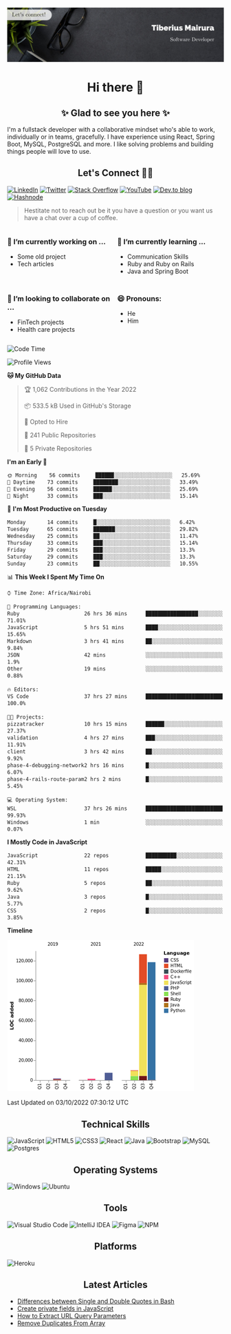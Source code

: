 ![cover-image](assets/images/banner.jpg)

<h1 align="center">
 Hi there 👋
</h1>

<h2 align="center"> ✨ Glad to see you here ✨ </h2>

I'm a fullstack developer with a collaborative mindset who's able to work, individually or in teams, gracefully. I have experience using React, Spring Boot, MySQL, PostgreSQL and more. I like solving problems and building things people will love to use.

<h2 align="center"> Let's Connect 🤝🏾 </h2>

[![LinkedIn](https://img.shields.io/badge/linkedin-%230077B5.svg?style=for-the-badge&logo=linkedin&logoColor=white)](https://www.linkedin.com/in/tiberius-mairura/) [![Twitter](https://img.shields.io/badge/Twitter-%231DA1F2.svg?style=for-the-badge&logo=Twitter&logoColor=white)](https://twitter.com/hermit_tiberius) [![Stack Overflow](https://img.shields.io/badge/-Stackoverflow-FE7A16?style=for-the-badge&logo=stack-overflow&logoColor=white)](https://stackoverflow.com/users/11869442/tiberius) [![YouTube](https://img.shields.io/badge/YouTube-%23FF0000.svg?style=for-the-badge&logo=YouTube&logoColor=white)](https://www.youtube.com/channel/UCEyv3oMzvLUv6tGs9KD_S_A) [![Dev.to blog](https://img.shields.io/badge/dev.to-0A0A0A?style=for-the-badge&logo=dev.to&logoColor=white)](https://dev.to/hermitex) [![Hashnode](https://img.shields.io/badge/Hashnode-2962FF?style=for-the-badge&logo=hashnode&logoColor=white)](https://hashnode.com/@hermitex)

> Hestitate not to reach out be it you have a question or you want us have a chat over a cup of coffee.

<div style="display: grid; gap: 0.5rem; grid-template-columns: repeat(2, 1fr);">

<div>

<h3>🔭  I’m currently working on ...</h3>

- Some old project
- Tech articles

</div>

<div>

<h3>🌱 I’m currently learning ...</h3>

- Communication Skills
- Ruby and Ruby on Rails
- Java and Spring Boot

</div>

<div>
<h3>👯 I’m looking to collaborate on ...</h3>

- FinTech projects
- Health care projects

</div>

<div>
<h3>😄 Pronouns:</h3>

- He
- Him
  
</div>

</div>

<!--START_SECTION:waka-->
![Code Time](http://img.shields.io/badge/Code%20Time-573%20hrs%2053%20mins-blue)

![Profile Views](http://img.shields.io/badge/Profile%20Views-32-blue)

**🐱 My GitHub Data** 

> 🏆 1,062 Contributions in the Year 2022
 > 
> 📦 533.5 kB Used in GitHub's Storage 
 > 
> 💼 Opted to Hire
 > 
> 📜 241 Public Repositories 
 > 
> 🔑 5 Private Repositories  
 > 
**I'm an Early 🐤** 

```text
🌞 Morning    56 commits     ██████░░░░░░░░░░░░░░░░░░░   25.69% 
🌆 Daytime    73 commits     ████████░░░░░░░░░░░░░░░░░   33.49% 
🌃 Evening    56 commits     ██████░░░░░░░░░░░░░░░░░░░   25.69% 
🌙 Night      33 commits     ███░░░░░░░░░░░░░░░░░░░░░░   15.14%

```
📅 **I'm Most Productive on Tuesday** 

```text
Monday       14 commits     █░░░░░░░░░░░░░░░░░░░░░░░░   6.42% 
Tuesday      65 commits     ███████░░░░░░░░░░░░░░░░░░   29.82% 
Wednesday    25 commits     ██░░░░░░░░░░░░░░░░░░░░░░░   11.47% 
Thursday     33 commits     ███░░░░░░░░░░░░░░░░░░░░░░   15.14% 
Friday       29 commits     ███░░░░░░░░░░░░░░░░░░░░░░   13.3% 
Saturday     29 commits     ███░░░░░░░░░░░░░░░░░░░░░░   13.3% 
Sunday       23 commits     ██░░░░░░░░░░░░░░░░░░░░░░░   10.55%

```


📊 **This Week I Spent My Time On** 

```text
⌚︎ Time Zone: Africa/Nairobi

💬 Programming Languages: 
Ruby                     26 hrs 36 mins      █████████████████░░░░░░░░   71.01% 
JavaScript               5 hrs 51 mins       ████░░░░░░░░░░░░░░░░░░░░░   15.65% 
Markdown                 3 hrs 41 mins       ██░░░░░░░░░░░░░░░░░░░░░░░   9.84% 
JSON                     42 mins             ░░░░░░░░░░░░░░░░░░░░░░░░░   1.9% 
Other                    19 mins             ░░░░░░░░░░░░░░░░░░░░░░░░░   0.88%

🔥 Editors: 
VS Code                  37 hrs 27 mins      █████████████████████████   100.0%

🐱‍💻 Projects: 
pizzatracker             10 hrs 15 mins      ██████░░░░░░░░░░░░░░░░░░░   27.37% 
validation               4 hrs 27 mins       ███░░░░░░░░░░░░░░░░░░░░░░   11.91% 
client                   3 hrs 42 mins       ██░░░░░░░░░░░░░░░░░░░░░░░   9.92% 
phase-4-debugging-network2 hrs 16 mins       █░░░░░░░░░░░░░░░░░░░░░░░░   6.07% 
phase-4-rails-route-param2 hrs 2 mins        █░░░░░░░░░░░░░░░░░░░░░░░░   5.45%

💻 Operating System: 
WSL                      37 hrs 26 mins      █████████████████████████   99.93% 
Windows                  1 min               ░░░░░░░░░░░░░░░░░░░░░░░░░   0.07%

```

**I Mostly Code in JavaScript** 

```text
JavaScript               22 repos            ██████████░░░░░░░░░░░░░░░   42.31% 
HTML                     11 repos            █████░░░░░░░░░░░░░░░░░░░░   21.15% 
Ruby                     5 repos             ██░░░░░░░░░░░░░░░░░░░░░░░   9.62% 
Java                     3 repos             █░░░░░░░░░░░░░░░░░░░░░░░░   5.77% 
CSS                      2 repos             █░░░░░░░░░░░░░░░░░░░░░░░░   3.85%

```


**Timeline**

![Chart not found](https://raw.githubusercontent.com/hermitex/hermitex/main/charts/bar_graph.png) 


 Last Updated on 03/10/2022 07:30:12 UTC
<!--END_SECTION:waka-->

<h2 align="center"> Technical Skills </h2>

![JavaScript](https://img.shields.io/badge/javascript-%23323330.svg?style=for-the-badge&logo=javascript&logoColor=%23F7DF1E) ![HTML5](https://img.shields.io/badge/html5-%23E34F26.svg?style=for-the-badge&logo=html5&logoColor=white) ![CSS3](https://img.shields.io/badge/css3-%231572B6.svg?style=for-the-badge&logo=css3&logoColor=white) ![React](https://img.shields.io/badge/react-%2320232a.svg?style=for-the-badge&logo=react&logoColor=%2361DAFB) ![Java](https://img.shields.io/badge/java-%23ED8B00.svg?style=for-the-badge&logo=java&logoColor=white) ![Bootstrap](https://img.shields.io/badge/bootstrap-%23563D7C.svg?style=for-the-badge&logo=bootstrap&logoColor=white) ![MySQL](https://img.shields.io/badge/mysql-%2300f.svg?style=for-the-badge&logo=mysql&logoColor=white) ![Postgres](https://img.shields.io/badge/postgres-%23316192.svg?style=for-the-badge&logo=postgresql&logoColor=white)

<h2 align="center"> Operating Systems </h2>

![Windows](https://img.shields.io/badge/Windows-0078D6?style=for-the-badge&logo=windows&logoColor=white) ![Ubuntu](https://img.shields.io/badge/Ubuntu-E95420?style=for-the-badge&logo=ubuntu&logoColor=white)

<h2 align="center"> Tools </h2>

![Visual Studio Code](https://img.shields.io/badge/Visual%20Studio%20Code-0078d7.svg?style=for-the-badge&logo=visual-studio-code&logoColor=white) ![IntelliJ IDEA](https://img.shields.io/badge/IntelliJIDEA-000000.svg?style=for-the-badge&logo=intellij-idea&logoColor=white) ![Figma](https://img.shields.io/badge/figma-%23F24E1E.svg?style=for-the-badge&logo=figma&logoColor=white) ![NPM](https://img.shields.io/badge/NPM-%23000000.svg?style=for-the-badge&logo=npm&logoColor=white)

<h2 align="center"> Platforms </h2>

![Heroku](https://img.shields.io/badge/heroku-%23430098.svg?style=for-the-badge&logo=heroku&logoColor=white)

 <h2 align="center">Latest Articles </h2>

- [Differences between Single and Double Quotes in Bash](https://dev.to/hermitex/differences-between-single-and-double-quotes-in-bash-3eog)
- [Create private fields in JavaScript](https://dev.to/hermitex/create-private-fields-in-javascript-3ean)
- [How to Extract URL Query Parameters](https://dev.to/hermitex/how-to-extract-url-search-parameters-4k58)
- [Remove Duplicates From Array](https://dev.to/hermitex/remove-duplicates-from-array-1d6h)
